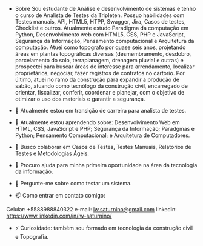 - Sobre
  Sou estudante de Análise e desenvolvimento de sistemas e tenho o curso de Analista de Testes da Tripleten. Possuo habilidades com Testes manuais, API, HTML5, HTPP, Swagger, Jira, Casos de testes, Checklist e outros. Atualmente estudo Paradigma da computação em Python, Desenvolvimento web com HTML5, CSS, PHP e JavaScript, Segurança da Informação, Pensamento computacional e Arquitetura da computação.
  Atuei como topografo por quase seis anos, projetando áreas em plantas topográficas diversas (desmembramento, desdobro, parcelamento do solo, terraplanagem, drenagem pluvial e outras) e prospectei para buscar áreas de interesse para arrendamento, localizar proprietários, negociar, fazer registros de contratos no cartório. Por último, atuei no ramo da construção para expandir a produção de sabão, atuando como tecnólogo da construção civil, encarregado de orientar, fiscalizar, conferir, coordenar e planejar, com o objetivo de otimizar o uso dos materiais e garantir a segurança.

- 🔭 Atualmente estou em transição de carreira para analista de testes.
  
- 🌱 Atualmente estou aprendendo sobre: Desenvolvimento Web em HTML, CSS, JavaScript e PHP; Segurança da Informação; Paradgmas e Python; Pensamento Computacional; e Arquitetura de Computadores.
  
- 👯 Busco colaborar em Casos de Testes, Testes Manuais, Relatorios de Testes e Metodologias Ágeis.
  
- 🤔 Procuro ajuda para minha primeira oportunidade na área da tecnologia da informação.
  
- 💬 Pergunte-me sobre como testar um sistema.
  
- 📫 Como entrar em contato comigo:
  
Celular: +5588988840322
e-mail: lw.saturnino@gmail.com
linkedin: https://www.linkedin.com/in/lw-saturnino/

- ⚡ Curiosidade: também sou formado em tecnologia da construção civil e Topografia.
